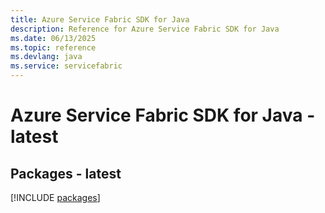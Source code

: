 ```yaml
---
title: Azure Service Fabric SDK for Java
description: Reference for Azure Service Fabric SDK for Java
ms.date: 06/13/2025
ms.topic: reference
ms.devlang: java
ms.service: servicefabric
---
```

# Azure Service Fabric SDK for Java - latest
## Packages - latest
[!INCLUDE [packages](service-fabric-index.md)]